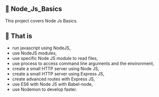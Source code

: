 ## :file_folder: Node_Js_Basics

This project covers Node Js Basics.

## :scroll: That is
- run javascript using NodeJS,
- use NodeJS modules,
- use specific Node JS module to read files,
- use process to access command line arguments and the environment,
- create a small HTTP server using Node JS,
- create a small HTTP server using Express JS,
- create advanced routes with Express JS,
- use ES6 with Node JS with Babel-node,
- use Nodemon to develop faster.
